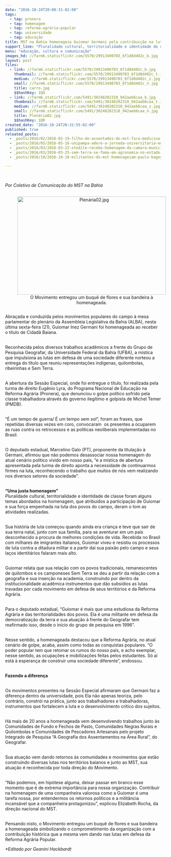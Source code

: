 ```yaml
---
date: "2016-10-24T20:08:31-02:00"
tags:
  - tag: pronera
  - tag: homenagem
  - tag: reforma-agrária-popular
  - tag: universidade
  - tag: educação
title: MST na Bahia homenageia Guiomar Germani pela contribuição na luta popular
support_line: "Pluralidade cultural, territorialidade e identidade de classe foram alguns temas abordados na homenagem."
menu: "educação, cultura e comunicação"
images_hd: //farm6.staticflickr.com/5570/29913490703_6f1d8d402c_b.jpg
layout: post
files:
  - link: //farm6.staticflickr.com/5570/29913490703_6f1d8d402c_b.jpg
    thumbnail: //farm6.staticflickr.com/5570/29913490703_6f1d8d402c_t.jpg
    medium: //farm6.staticflickr.com/5570/29913490703_6f1d8d402c_z.jpg
    small: //farm6.staticflickr.com/5570/29913490703_6f1d8d402c_n.jpg
    title: carro.jpg
    $$hashKey: 1QO
  - link: //farm6.staticflickr.com/5491/30248202310_942aeb6caa_b.jpg
    thumbnail: //farm6.staticflickr.com/5491/30248202310_942aeb6caa_t.jpg
    medium: //farm6.staticflickr.com/5491/30248202310_942aeb6caa_z.jpg
    small: //farm6.staticflickr.com/5491/30248202310_942aeb6caa_n.jpg
    title: Plenária02.jpg
    $$hashKey: 1QR
created_date: "2016-10-24T20:31:55-02:00"
published: true
releated_posts:
  - _posts/2016/02/2016-02-19-filho-de-assentados-do-mst-fara-medicina-em-universidade-criada-no-governo-dilma.md
  - _posts/2016/05/2016-05-16-unipampa-adere-a-jornada-universitaria-em-defesa-da-reforma-agraria.md
  - _posts/2016/03/2016-03-22-stedile-recebe-homenagem-da-camara-municipal-de-macae.md
  - _posts/2016/03/2016-03-25-sem-terra-se-foma-em-agronomia-no-estado-de-sao-paulo.md
  - _posts/2016/10/2016-10-18-militantes-do-mst-homenageiam-paulo-kageyama-no-extremo-sul-da-bahia.md

---
```

<p>&nbsp;</p>

<p><em>Por Coletivo de Comunica&ccedil;&atilde;o do MST na Bahia</em></p>

<div style="text-align:center">
<figure class="image" style="display:inline-block"><img alt="Plenária02.jpg" height="317" ng-click="insertImageCKEditor(file)" src="http://farm6.staticflickr.com/5491/30248202310_942aeb6caa_t.jpg" title="Plenária02.jpg" width="480" />
<figcaption>O Movimento entregou um buqu&ecirc; de flores e sua bandeira &agrave; homenageada.</figcaption>
</figure>
</div>

<p>Abra&ccedil;ada e conduzida pelos movimentos populares do campo &agrave; mesa parlamentar do plen&aacute;rio da Assembleia Legislativa da Bahia (ALBA), nesta &uacute;ltima sexta-feira (21), Guiomar Inez Germani foi homenageada ao receber o t&iacute;tulo de Cidad&atilde; Baiana.<br />
&nbsp;</p>

<p>Reconhecida pelos diversos trabalhos acad&ecirc;micos a frente do Grupo de Pesquisa Geografar, da Universidade Federal da Bahia (UFBA), a m&iacute;stica que impulsiona as lutas em defesa de uma sociedade diferente norteou a entrega do t&iacute;tulo que reuniu representa&ccedil;&otilde;es ind&iacute;genas, quilombolas, ribeirinhas e Sem Terra.<br />
&nbsp;</p>

<p>A abertura da Sess&atilde;o Especial, onde foi entregue o t&iacute;tulo, foi realizada pela turma de direito Eug&ecirc;nio Lyra, do Programa Nacional de Educa&ccedil;&atilde;o na Reforma Agr&aacute;ria (Pronera), que denunciou o golpe pol&iacute;tico sofrido pela classe trabalhadora atrav&eacute;s do governo ileg&iacute;timo e golpista de Michel Temer (PMDB).<br />
&nbsp;</p>

<p>&ldquo;&Eacute; um tempo de guerra/ &Eacute; um tempo sem sol&rdquo;, foram as frases, que repetidas diversas vezes em coro, convocaram &nbsp;os presentes a ocuparem as ruas contra os retrocessos e as pol&iacute;ticas neoliberais implementadas no Brasil.<br />
&nbsp;</p>

<p>O deputado estadual, Marcelino Galo (PT), proponente da titula&ccedil;&atilde;o &agrave; Germani, afirmou que n&atilde;o podemos desassociar nossa homenagem do atual cen&aacute;rio pol&iacute;tico vivido em nosso pa&iacute;s, &ldquo;e a m&iacute;stica de abertura apresentada pela turma de direito aponta a necessidade de continuarmos firmes na luta, reconhecendo o trabalho que muitos de n&oacute;s vem realizando nos diversos setores da sociedade&rdquo;.<br />
&nbsp;</p>

<p><strong>&ldquo;Uma justa homenagem&rdquo;</strong><br />
Pluralidade cultural, territorialidade e identidade de classe foram alguns temas abordados na homenagem, que atribu&iacute;dos a participa&ccedil;&atilde;o de Guiomar e sua for&ccedil;a empenhada na luta dos povos do campo, deram o tom as atividades realizadas.<br />
&nbsp;</p>

<p>Sua hist&oacute;ria de luta come&ccedil;ou quando ainda era crian&ccedil;a e teve que sair de sua terra natal, junto com sua fam&iacute;lia, para se aventurar em um pa&iacute;s desconhecido a procura de melhores condi&ccedil;&otilde;es de vida. Recebida no Brasil com milhares de imigrantes italianos, Guiomar viveu e resistiu os processos de luta contra a ditadura militar e a partir da&iacute; sua paix&atilde;o pelo campo e seus la&ccedil;os identit&aacute;rios falaram mais alto.<br />
&nbsp;</p>

<p>Guiomar relata que sua rela&ccedil;&atilde;o com os povos tradicionais, remanescentes de quilombos e os camponeses Sem Terra se deu a partir da rela&ccedil;&atilde;o com a geografia e sua inser&ccedil;&atilde;o na academia, construindo por dentro da institucionalidade acad&ecirc;mica instrumentos que d&atilde;o subs&iacute;dios as lutas travadas por cada movimento em defesa de seus territ&oacute;rios e da&nbsp;Reforma Agr&aacute;ria.<br />
&nbsp;</p>

<p>Para o deputado estadual, &ldquo;Guiomar &eacute; mais que uma estudiosa da Reforma Agr&aacute;ria e das territorialidades dos povos. Ela &eacute; uma militante em defesa da democratiza&ccedil;&atilde;o da terra e sua atua&ccedil;&atilde;o &agrave; frente do Geografar tem reafirmado isso, desde o in&iacute;cio do grupo de pesquisa em 1996&rdquo;.<br />
&nbsp;</p>

<p>Nesse sentido, a homenageada destacou que a Reforma Agr&aacute;ria, no atual cen&aacute;rio de golpe, acaba, assim como todas as conquistas populares. &ldquo;O poder popular tem que retomar os rumos do nosso pa&iacute;s, e acho exemplar, nesse sentido, as ocupa&ccedil;&otilde;es e mobiliza&ccedil;&otilde;es feitas pelos estudantes. S&oacute; a&iacute; est&aacute; &agrave; esperan&ccedil;a de construir uma sociedade diferente&rdquo;, endossou.<br />
&nbsp;</p>

<p><strong>Fazendo a diferen&ccedil;a</strong><br />
&nbsp;</p>

<p>Os movimentos presentes na Sess&atilde;o Especial afirmaram que Germani faz a diferen&ccedil;a dentro da universidade, pois Ela n&atilde;o apenas teoriza, pelo contr&aacute;rio, constr&oacute;i na pr&aacute;tica, junto aos trabalhadores e trabalhadoras, instrumentos que fortalecem a luta e o desenvolvimento cr&iacute;tico dos sujeitos.<br />
&nbsp;</p>

<p>H&aacute; mais de 20 anos a homenageada vem desenvolvendo trabalhos junto &agrave;s Comunidades de Fundo e Fechos de Pasto, Comunidades Negras Rurais e Quilombolas e Comunidades de Pescadores Artesanais pelo projeto Integrado de Pesquisa &ldquo;A Geografia dos Assentamentos na &Aacute;rea Rural&rdquo;, do Geografar.<br />
&nbsp;</p>

<p>Sua atua&ccedil;&atilde;o vem dando retornos &agrave;s comunidades e movimentos que est&atilde;o construindo diversas lutas nos territ&oacute;rios baianos e junto ao MST, sua atua&ccedil;&atilde;o &eacute; reconhecida por toda dire&ccedil;&atilde;o do Movimento.<br />
&nbsp;</p>

<p>&ldquo;N&atilde;o podemos, em hip&oacute;tese alguma, deixar passar em branco esse momento que &eacute; de extrema import&acirc;ncia para nossa organiza&ccedil;&atilde;o. Contribuir na homenagem de uma companheira valorosa como a Guiomar &eacute; uma tarefa nossa, por entendermos os retornos pol&iacute;ticos e a milit&acirc;ncia incans&aacute;vel que a companheira protagonizou&rdquo;, explicou Elizabeth Rocha, da dire&ccedil;&atilde;o nacional do MST.<br />
&nbsp;</p>

<p>Pensando nisto, o Movimento entregou um buqu&ecirc; de flores e sua bandeira a homenageada simbolizando o comprometimento da organiza&ccedil;&atilde;o com a contribui&ccedil;&atilde;o hist&oacute;rica que a mesma vem dando nas lutas em defesa da Reforma Agr&aacute;ria Popular.</p>

<p><em>*Editado por Geanini Hackbardt</em></p>

<p>&nbsp;</p>

<p>&nbsp;</p>
